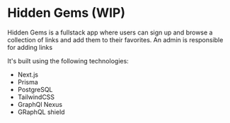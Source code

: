 # Hidden Gems (WIP)


Hidden Gems is a fullstack app where users can sign up and browse a collection of links and add them to their favorites. An admin is responsible for adding links

It's built using the following technologies:

- Next.js
- Prisma
- PostgreSQL
- TailwindCSS
- GraphQl Nexus
- GRaphQL shield
